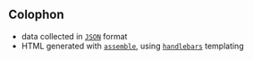 ## Colophon

- data collected in [`JSON`](http://json.org) format
- HTML generated with [`assemble`](http://assemble.io), using [`handlebars`](http://handlebarsjs.com) templating